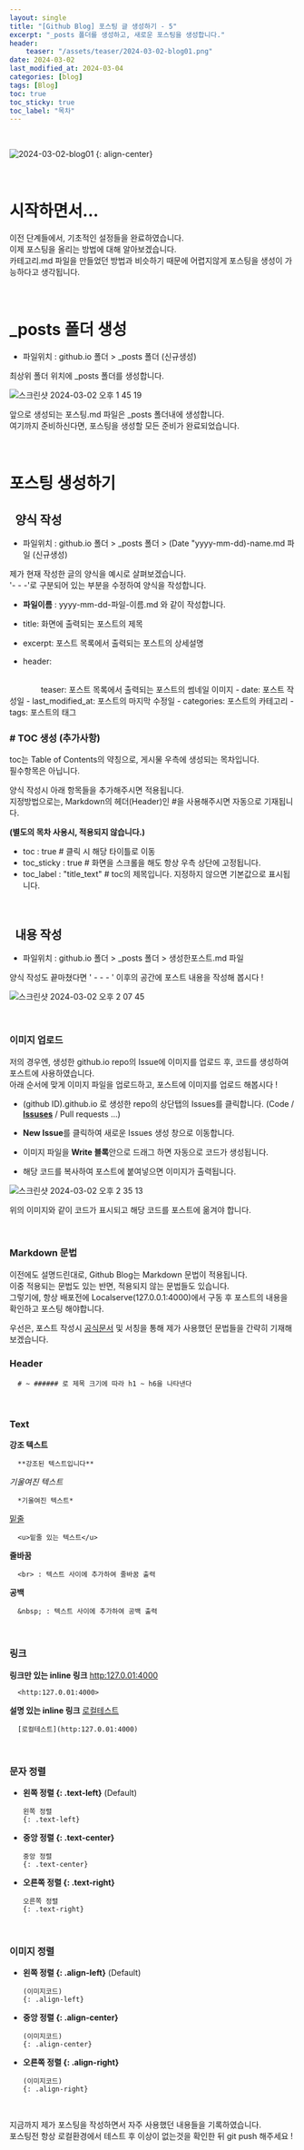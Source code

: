 ```yaml
---
layout: single
title: "[Github Blog] 포스팅 글 생성하기 - 5"
excerpt: "_posts 폴더를 생성하고, 새로운 포스팅을 생성합니다."
header:
    teaser: "/assets/teaser/2024-03-02-blog01.png"
date: 2024-03-02
last_modified_at: 2024-03-04
categories: [blog]
tags: [Blog]
toc: true
toc_sticky: true
toc_label: "목차"
---
```


<style>
    .gist {
        margin: 0 auto;
        width: 90%; /* 또는 원하는 너비 */
        max-height: 500px; /* 최대 높이 설정 */
        overflow: auto; /* 스크롤이 필요할 경우 스크롤 표시 */
        margin-top: 10px;
        margin-bottom: 24px;
    }
</style>

<br>

![2024-03-02-blog01](https://github.com/JunbeomCho22/JunbeomCho22.github.io/assets/156159216/929571ea-0d81-4c37-a657-8ed1033d0ca5)
{: align-center}

<br>

# 시작하면서...

이전 단계들에서, 기초적인 설정들을 완료하였습니다.
<br>
이제 포스팅을 올리는 방법에 대해 알아보겠습니다.
<br>
카테고리.md 파일을 만들었던 방법과 비슷하기 때문에 어렵지않게 포스팅을 생성이 가능하다고 생각됩니다.

<br>

# _posts 폴더 생성

- 파일위치 : github.io 폴더 > _posts 폴더 (신규생성)

최상위 폴더 위치에 _posts 폴더를 생성합니다.

![스크린샷 2024-03-02 오후 1 45 19](https://github.com/JunbeomCho22/JunbeomCho22.github.io/assets/156159216/b460a6fb-ec7b-494e-a61e-4599129ac423)

앞으로 생성되는 포스팅.md 파일은 _posts 폴더내에 생성합니다.
<br>
여기까지 준비하신다면, 포스팅을 생성할 모든 준비가 완료되었습니다.

<br>

# 포스팅 생성하기

## &nbsp; 양식 작성

- 파일위치 : github.io 폴더 > _posts 폴더 > (Date "yyyy-mm-dd)-name.md 파일 (신규생성)

<script src="https://gist.github.com/JunbeomCho22/8635431577c495dfa704ed6b2bb0ceb6.js"></script>

제가 현재 작성한 글의 양식을 예시로 살펴보겠습니다.
<br>
'- - -'로 구분되어 있는 부분을 수정하여 양식을 작성합니다.

- **파일이름** : yyyy-mm-dd-파일-이름.md 와 같이 작성합니다.

- title: 화면에 출력되는 포스트의 제목
- excerpt: 포스트 목록에서 출력되는 포스트의 상세설명
- header:
<br>
&nbsp;&nbsp;&nbsp;&nbsp;&nbsp;&nbsp;&nbsp;&nbsp;&nbsp;&nbsp;&nbsp;&nbsp;&nbsp;
teaser: 포스트 목록에서 출력되는 포스트의 썸네일 이미지
- date: 포스트 작성일
- last_modified_at: 포스트의 마지막 수정일
- categories: 포스트의 카테고리
- tags: 포스트의 태그

<br>

### # TOC 생성 (추가사항)

toc는 Table of Contents의 약칭으로, 게시물 우측에 생성되는 목차입니다.
<br>
필수항목은 아닙니다.

양식 작성시 아래 항목들을 추가해주시면 적용됩니다.
<br>
지정방법으로는, Markdown의 헤더(Header)인 #을 사용해주시면 자동으로 기재됩니다.

**(별도의 목차 사용시, 적용되지 않습니다.)**

- toc : true # 클릭 시 해당 타이틀로 이동
- toc_sticky : true # 화면을 스크롤을 해도 항상 우측 상단에 고정됩니다.
- toc_label : "title_text" # toc의 제목입니다. 지정하지 않으면 기본값으로 표시됩니다.

<br>

## &nbsp; 내용 작성

- 파일위치 : github.io 폴더 > _posts 폴더 > 생성한포스트.md 파일

양식 작성도 끝마쳤다면 ' - - - ' 이후의 공간에 포스트 내용을 작성해 봅시다 !

![스크린샷 2024-03-02 오후 2 07 45](https://github.com/JunbeomCho22/JunbeomCho22.github.io/assets/156159216/9993c78e-0304-406a-bef4-4cc6c8b62deb)

<br>

### 이미지 업로드

저의 경우엔, 생성한 github.io repo의 Issue에 이미지를 업로드 후, 코드를 생성하여 포스트에 사용하였습니다.
<br>
아래 순서에 맞게 이미지 파일을 업로드하고, 포스트에 이미지를 업로드 해봅시다 !

- (github ID).github.io 로 생성한 repo의 상단탭의 Issues를 클릭합니다. (Code / **<u>Issuses</u>** / Pull requests ...)

- **New Issue**를 클릭하여 새로운 Issues 생성 창으로 이동합니다.

- 이미지 파일을 **Write 블록**안으로 드래그 하면 자동으로 코드가 생성됩니다.

- 해당 코드를 복사하여 포스트에 붙여넣으면 이미지가 출력됩니다.

![스크린샷 2024-03-02 오후 2 35 13](https://github.com/JunbeomCho22/JunbeomCho22.github.io/assets/156159216/12c0f185-ab4c-4e43-a1ff-e91fb226fc6b)

위의 이미지와 같이 코드가 표시되고 해당 코드를 포스트에 옮겨야 합니다.

<br>

### Markdown 문법

이전에도 설명드린대로, Github Blog는 Markdown 문법이 적용됩니다.
<br>
이중 적용되는 문법도 있는 반면, 적용되지 않는 문법들도 있습니다. 
<br>
그렇기에, 항상 배포전에 Localserve(127.0.0.1:4000)에서 구동 후 포스트의 내용을 확인하고 포스팅 해야합니다.

우선은, 포스트 작성시 [공식문서](https://mmistakes.github.io/minimal-mistakes/docs/utility-classes/#image-alignment) 및 서칭을 통해 제가 사용했던 문법들을 간략히 기재해 보겠습니다.

### Header

      # ~ ###### 로 제목 크기에 따라 h1 ~ h6을 나타낸다

<br>

### Text

**강조 텍스트**

      **강조된 텍스트입니다**

*기울여진 텍스트*

      *기울여진 텍스트*

<u>밑줄</u>

      <u>밑줄 있는 텍스트</u>

**줄바꿈**

      <br> : 텍스트 사이에 추가하여 줄바꿈 출력

**공백**

      &nbsp; : 텍스트 사이에 추가하여 공백 출력

<br>

### 링크

**링크만 있는 inline 링크** <http:127.0.01:4000>

      <http:127.0.01:4000>

**설명 있는 inline 링크** [로컬테스트](http:127.0.01:4000)

      [로컬테스트](http:127.0.01:4000)

<br>

### 문자 정렬

- **왼쪽 정렬 {: .text-left}** (Default)

      왼쪽 정렬
      {: .text-left}

- **중앙 정렬 {: .text-center}**

      중앙 정렬
      {: .text-center}

- **오른쪽 정렬 {: .text-right}**

      오른쪽 정렬
      {: .text-right}

<br>

### 이미지 정렬 

- **왼쪽 정렬 {: .align-left}** (Default)

      (이미지코드)
      {: .align-left}

- **중앙 정렬 {: .align-center}**   

      (이미지코드)
      {: .align-center}

- **오른쪽 정렬 {: .align-right}**

      (이미지코드)
      {: .align-right}

<br>

지금까지 제가 포스팅을 작성하면서 자주 사용했던 내용들을 기록하였습니다.
<br>
포스팅전 항상 로컬환경에서 테스트 후 이상이 없는것을 확인한 뒤 git push 해주세요 !